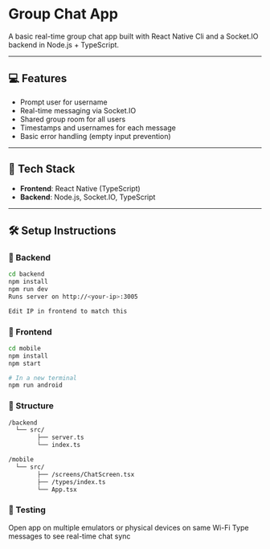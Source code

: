 # Group Chat App

A basic real-time group chat app built with React Native Cli and a Socket.IO backend in Node.js + TypeScript.

---

## 💻 Features

- Prompt user for username
- Real-time messaging via Socket.IO
- Shared group room for all users
- Timestamps and usernames for each message
- Basic error handling (empty input prevention)

---

## 🧠 Tech Stack

- **Frontend**: React Native (TypeScript)
- **Backend**: Node.js, Socket.IO, TypeScript

---

## 🛠️ Setup Instructions

### 🔌 Backend

```bash
cd backend
npm install
npm run dev
Runs server on http://<your-ip>:3005

Edit IP in frontend to match this
```

### 📱 Frontend

```bash
cd mobile
npm install
npm start

# In a new terminal
npm run android
```

### 📂 Structure

```bash
/backend
  └── src/
        ├── server.ts
        └── index.ts

/mobile
  └── src/
        ├── /screens/ChatScreen.tsx
        ├── /types/index.ts
        └── App.tsx
```

### 🧪 Testing

Open app on multiple emulators or physical devices on same Wi-Fi
Type messages to see real-time chat sync
